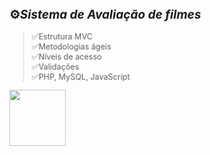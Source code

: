 ## ⚙️*Sistema de Avaliação de filmes* 
>✅Estrutura MVC <br>
>✅Metodologias ágeis <br>
>✅Níveis de acesso <br>
>✅Validações <br>
>✅PHP, MySQL, JavaScript

<div>
  <img height="100em" src="https://github-readme-stats.vercel.app/api/pin/?username=fabioVitorio&repo=pellicula_filmes"/>
  <a href="https://github.com/fabioVitorio">
</div>
